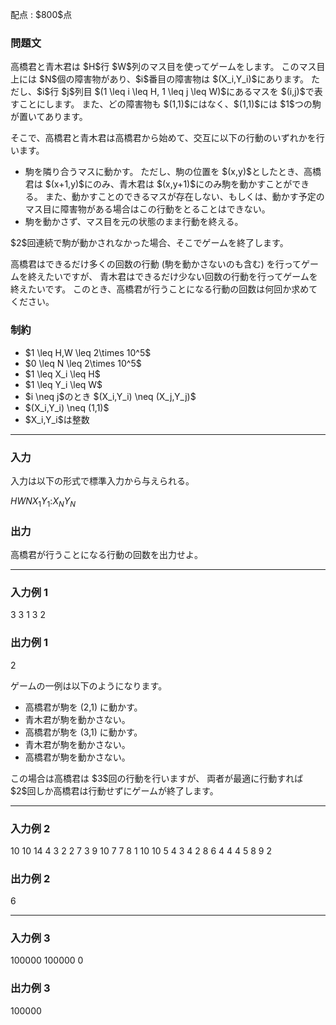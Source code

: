 
<div>

<span>

<span>

<p>
配点 : $800$点
</p>

<div>

<section>

### **問題文**

<p>
高橋君と青木君は $H$行 $W$列のマス目を使ってゲームをします。
このマス目上には $N$個の障害物があり、$i$番目の障害物は $(X_i,Y_i)$にあります。
ただし、$i$行 $j$列目 $(1 \leq i \leq H, 1 \leq j \leq W)$にあるマスを $(i,j)$で表すことにします。
また、どの障害物も $(1,1)$にはなく、$(1,1)$には $1$つの駒が置いてあります。
</p>

<p>
そこで、高橋君と青木君は高橋君から始めて、交互に以下の行動のいずれかを行います。
</p>

<ul>

<li>
駒を隣り合うマスに動かす。
  ただし、駒の位置を $(x,y)$としたとき、高橋君は $(x+1,y)$にのみ、青木君は $(x,y+1)$にのみ駒を動かすことができる。
  また、動かすことのできるマスが存在しない、もしくは、動かす予定のマス目に障害物がある場合はこの行動をとることはできない。
</li>

<li>
駒を動かさず、マス目を元の状態のまま行動を終える。
</li>

</ul>

<p>
$2$回連続で駒が動かされなかった場合、そこでゲームを終了します。
</p>

<p>
高橋君はできるだけ多くの回数の行動 (駒を動かさないのも含む) を行ってゲームを終えたいですが、
青木君はできるだけ少ない回数の行動を行ってゲームを終えたいです。
このとき、高橋君が行うことになる行動の回数は何回か求めてください。
</p>

</section>

</div>

<div>

<section>

### **制約**

<ul>

<li>
$1 \leq H,W \leq 2\times 10^5$
</li>

<li>
$0 \leq N \leq 2\times 10^5$
</li>

<li>
$1 \leq X_i \leq H$
</li>

<li>
$1 \leq Y_i \leq W$
</li>

<li>
$i \neq j$のとき $(X_i,Y_i) \neq (X_j,Y_j)$
</li>

<li>
$(X_i,Y_i) \neq (1,1)$
</li>

<li>
$X_i,Y_i$は整数
</li>

</ul>

</section>

</div>

---

<div>

<div>

<section>

### **入力**

<p>
入力は以下の形式で標準入力から与えられる。
</p>

<div>

$H$$W$$N$$X_1$$Y_1$$:$$X_N$$Y_N$
</div>

</section>

</div>

<div>

<section>

### **出力**

<p>
高橋君が行うことになる行動の回数を出力せよ。
</p>

</section>

</div>

</div>

---

<div>

<section>

### **入力例 1**

<div>

3 3 1
3 2

</div>

</section>

</div>

<div>

<section>

### **出力例 1**

<div>

2

</div>

<p>
ゲームの一例は以下のようになります。
</p>

<ul>

<li>
高橋君が駒を (2,1) に動かす。
</li>

<li>
青木君が駒を動かさない。
</li>

<li>
高橋君が駒を (3,1) に動かす。
</li>

<li>
青木君が駒を動かさない。
</li>

<li>
高橋君が駒を動かさない。
</li>

</ul>

<p>
この場合は高橋君は $3$回の行動を行いますが、
両者が最適に行動すれば $2$回しか高橋君は行動せずにゲームが終了します。
</p>

</section>

</div>

---

<div>

<section>

### **入力例 2**

<div>

10 10 14
4 3
2 2
7 3
9 10
7 7
8 1
10 10
5 4
3 4
2 8
6 4
4 4
5 8
9 2

</div>

</section>

</div>

<div>

<section>

### **出力例 2**

<div>

6

</div>

</section>

</div>

---

<div>

<section>

### **入力例 3**

<div>

100000 100000 0

</div>

</section>

</div>

<div>

<section>

### **出力例 3**

<div>

100000

</div>

</section>

</div>

</span>

</span>

</div>
